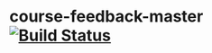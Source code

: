 # course-feedback-master [![Build Status](https://travis-ci.org/codingchili/course-feedback-master.svg?branch=master)](https://travis-ci.org/codingchili/course-feedback-master)
